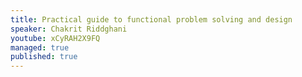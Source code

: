 ```yaml
---
title: Practical guide to functional problem solving and design
speaker: Chakrit Riddghani
youtube: xCyRAH2X9FQ
managed: true
published: true
---
```

